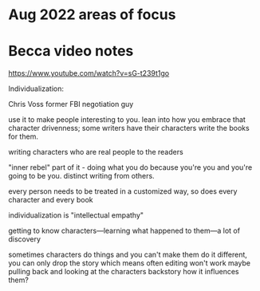 # Aug 2022 areas of focus

# Becca video notes

https://www.youtube.com/watch?v=sG-t239t1go

Individualization:

Chris Voss former FBI negotiation guy

use it to make people interesting to you. lean into how you embrace that character drivenness; some writers have their characters write the books for them.

writing characters who are real people to the readers

"inner rebel" part of it - doing what you do because you're you and you're going to be you. distinct writing from others.

every person needs to be treated in a customized way, so does every character and every book

individualization is "intellectual empathy"

getting to know characters—learning what happened to them—a lot of discovery

sometimes characters do things and you can't make them do it different, you can only drop the story
which means often editing won't work
maybe pulling back and looking at the characters backstory how it influences them?
